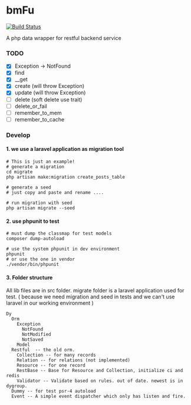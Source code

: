 # bmFu

[![Build Status](https://travis-ci.org/dyweb/bmFu.svg)](https://travis-ci.org/dyweb/bmFu)

A php data wrapper for restful backend service

### TODO
- [x] Exception -> NotFound
- [x] find
- [x] __get
- [x] create (will throw Exception)
- [x] update (will throw Exception)
- [ ] delete (soft delete use trait)
- [ ] delete_or_fail
- [ ] remember_to_mem
- [ ] remember_to_cache

### Develop

#### 1. we use a laravel application as migration tool

````
# This is just an example!
# generate a migration
cd migrate
php artisan make:migration create_posts_table

# generate a seed
# just copy and paste and rename ....

# run migration with seed
php artisan migrate --seed
````

#### 2. use phpunit to test

````
# must dump the classmap for test models
composer dump-autoload

# use the system phpunit in dev environment
phpunit
# or use the one in vendor
./vendor/bin/phpunit
````

#### 3. Folder structure

All lib files are in src folder. migrate folder is a laravel application used
for test. ( because we need migration and seed in tests and we can't use laravel
in our working environment )
````
Dy
  Orm
    Exception
      NotFound
      NotModified
      NotSaved
    Model
  Restful  -- the old orm.
    Collection -- for many records
    Relation -- for relations (not implemented)
    Resource -- for one record
    RestBase -- Base for Resource and Collection, initialize ci and redis
    Validator -- Validate based on rules. out of date. newest is in dygroup.
  Dummy -- for test psr-4 autoload
  Event -- A simple event dispatcher which only has listen and fire.
````
    